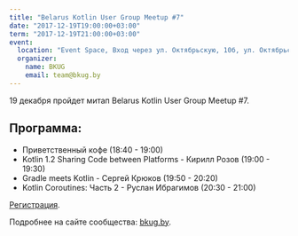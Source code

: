 ```yaml
---
title: "Belarus Kotlin User Group Meetup #7"
date: "2017-12-19T19:00:00+03:00"
term: "2017-12-19T21:00:00+03:00"
event:
  location: "Event Space, Вход через ул. Октябрьскую, 10б, ул. Октябрьская 16А, Минск, Беларусь"
  organizer:
    name: BKUG
    email: team@bkug.by
---
```


19 декабря пройдет митап Belarus Kotlin User Group Meetup #7.

## Программа:

* Приветственный кофе (18:40 - 19:00)
* Kotlin 1.2 Sharing Code between Platforms - Кирилл Розов (19:00 - 19:30)
* Gradle meets Kotlin - Сергей Крюков (19:50 - 20:20)
* Kotlin Coroutines: Часть 2 - Руслан Ибрагимов (20:30 - 21:00)

[Регистрация](https://goo.gl/forms/pjzy1NZtQIRkfb2U2).

Подробнее на сайте сообщества: [bkug.by](https://bkug.by/2017/12/17/anons-bkug-7/).
